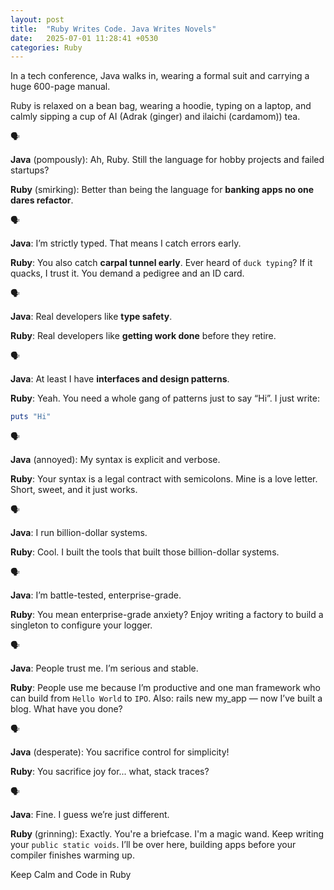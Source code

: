 ```yaml
---
layout: post
title:  "Ruby Writes Code. Java Writes Novels"
date:   2025-07-01 11:28:41 +0530
categories: Ruby
---
```

In a tech conference, Java walks in, wearing a formal suit and carrying a huge 600-page manual.

Ruby is relaxed on a bean bag, wearing a hoodie, typing on a laptop, and calmly sipping a cup of AI (Adrak (ginger) and ilaichi (cardamom)) tea.

🗣️

**Java** (pompously):
Ah, Ruby. Still the language for hobby projects and failed startups?

**Ruby** (smirking):
Better than being the language for **banking apps no one dares refactor**.

🗣️

**Java**:
I’m strictly typed. That means I catch errors early.

**Ruby**:
You also catch **carpal tunnel early**. Ever heard of `duck typing`?
If it quacks, I trust it. You demand a pedigree and an ID card.

🗣️

**Java**:
Real developers like **type safety**.

**Ruby**:
Real developers like **getting work done** before they retire.

🗣️

**Java**:
At least I have **interfaces and design patterns**.

**Ruby**:
Yeah. You need a whole gang of patterns just to say “Hi”.
I just write:

```ruby
puts "Hi"
```
🗣️

**Java** (annoyed):
My syntax is explicit and verbose.

**Ruby**:
Your syntax is a legal contract with semicolons.
Mine is a love letter. Short, sweet, and it just works.

🗣️

**Java**:
I run billion-dollar systems.

**Ruby**:
Cool. I built the tools that built those billion-dollar systems.

🗣️

**Java**:
I’m battle-tested, enterprise-grade.

**Ruby**:
You mean enterprise-grade anxiety?
Enjoy writing a factory to build a singleton to configure your logger.

🗣️

**Java**:
People trust me. I’m serious and stable.

**Ruby**:
People use me because I’m productive and one man framework who can build from `Hello World` to `IPO`.
Also: rails new my_app — now I’ve built a blog. What have you done?

🗣️

**Java** (desperate):
You sacrifice control for simplicity!

**Ruby**:
You sacrifice joy for... what, stack traces?

🗣️

**Java**:
Fine. I guess we’re just different.

**Ruby** (grinning):
Exactly. You're a briefcase.
I'm a magic wand.
Keep writing your `public static voids`.
I’ll be over here, building apps before your compiler finishes warming up.

<span class="yello">Keep Calm and Code in Ruby</span>
